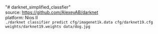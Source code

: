 "# darknet_simplified_classfier" <br />
source: https://github.com/AlexeyAB/darknet <br />
platform: Nios II <br />
`./darknet classifier predict cfg/imagenet1k.data cfg/darknet19.cfg weights/darknet19.weights data/dog.jpg` <br />

